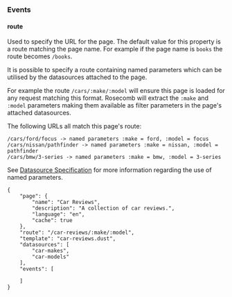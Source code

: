 ### Events


#### route

Used to specify the URL for the page. The default value for this property is a route matching the page name. For example if the page name is `books` the route becomes `/books`.

It is possible to specify a route containing named parameters which can be utilised by the datasources attached to the page.

For example the route `/cars/:make/:model` will ensure this page is loaded for any request matching this format. Rosecomb will extract the `:make` and `:model` parameters making them available as filter parameters in the page's attached datasources.

The following URLs all match this page's route:

```
/cars/ford/focus -> named parameters :make = ford, :model = focus
/cars/nissan/pathfinder -> named parameters :make = nissan, :model = pathfinder
/cars/bmw/3-series -> named parameters :make = bmw, :model = 3-series
```

See [Datasource Specification](datasource_specification.md) for more information regarding the use of named parameters.


```
{
    "page": {
        "name": "Car Reviews",
        "description": "A collection of car reviews.",
        "language": "en",
        "cache": true
    },
    "route": "/car-reviews/:make/:model",
    "template": "car-reviews.dust",
    "datasources": [
        "car-makes",
        "car-models"
    ],
    "events": [

    ]
}

```